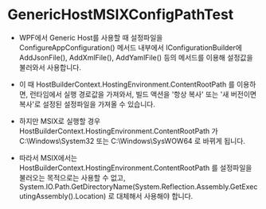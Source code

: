 # GenericHostMSIXConfigPathTest

- WPF에서 Generic Host를 사용할 때 설정파일을 ConfigureAppConfiguration() 메서드 내부에서 IConfigurationBuilder에 AddJsonFile(), AddXmlFile(), AddYamlFile() 등의 메서드를 이용해 설정값을 불러와서 사용합니다.

- 이 때 HostBuilderContext.HostingEnvironment.ContentRootPath 를 이용하면, 런타임에서 실행 경로값을 가져와서, 빌드 액션을 '항상 복사' 또는 '새 버전이면 복사'로 설정된 설정파일을 가져올 수 있습니다.

- 하지만 MSIX로 실행할 경우 HostBuilderContext.HostingEnvironment.ContentRootPath 가 C:\Windows\System32 또는 C:\Windows\SysWOW64 로 바뀌게 됩니다.

- 따라서 MSIX에서는 HostBuilderContext.HostingEnvironment.ContentRootPath 를 설정파일을 불러오는 목적으로는 사용할 수 없고, System.IO.Path.GetDirectoryName(System.Reflection.Assembly.GetExecutingAssembly().Location) 로 대체해서 사용해야 합니다.